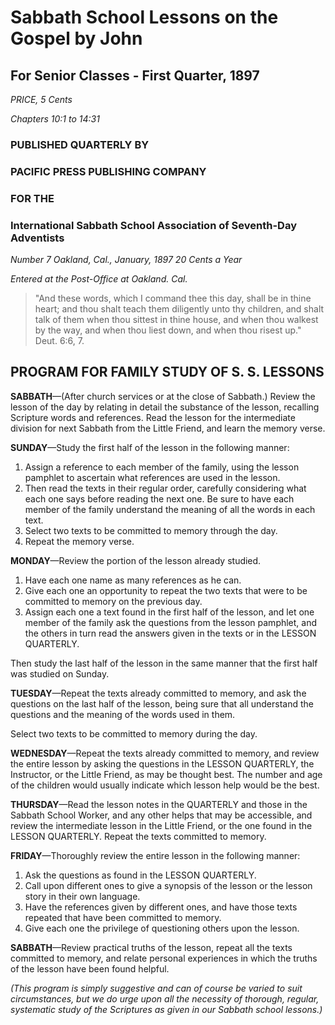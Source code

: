 # Sabbath School Lessons on the Gospel by John

## For Senior Classes - First Quarter, 1897

*PRICE, 5 Cents*

*Chapters 10:1 to 14:31*

### PUBLISHED QUARTERLY BY
### PACIFIC PRESS PUBLISHING COMPANY
### FOR THE
### International Sabbath School Association of Seventh-Day Adventists

*Number 7 Oakland, Cal., January, 1897 20 Cents a Year*

*Entered at the Post-Office at Oakland. Cal.*

> "And these words, which I command thee this day, shall be in thine heart; and thou shalt teach them diligently unto thy children, and shalt talk of them when thou sittest in thine house, and when thou walkest by the way, and when thou liest down, and when thou risest up." Deut. 6:6, 7.

## PROGRAM FOR FAMILY STUDY OF S. S. LESSONS

**SABBATH**—(After church services or at the close of Sabbath.) Review the lesson of the day by relating in detail the substance of the lesson, recalling Scripture words and references. Read the lesson for the intermediate division for next Sabbath from the Little Friend, and learn the memory verse.

**SUNDAY**—Study the first half of the lesson in the following manner:
1. Assign a reference to each member of the family, using the lesson pamphlet to ascertain what references are used in the lesson.
2. Then read the texts in their regular order, carefully considering what each one says before reading the next one. Be sure to have each member of the family understand the meaning of all the words in each text.
3. Select two texts to be committed to memory through the day.
4. Repeat the memory verse.

**MONDAY**—Review the portion of the lesson already studied.
1. Have each one name as many references as he can.
2. Give each one an opportunity to repeat the two texts that were to be committed to memory on the previous day.
3. Assign each one a text found in the first half of the lesson, and let one member of the family ask the questions from the lesson pamphlet, and the others in turn read the answers given in the texts or in the LESSON QUARTERLY.
   
Then study the last half of the lesson in the same manner that the first half was studied on Sunday.

**TUESDAY**—Repeat the texts already committed to memory, and ask the questions on the last half of the lesson, being sure that all understand the questions and the meaning of the words used in them.

Select two texts to be committed to memory during the day.

**WEDNESDAY**—Repeat the texts already committed to memory, and review the entire lesson by asking the questions in the LESSON QUARTERLY, the Instructor, or the Little Friend, as may be thought best. The number and age of the children would usually indicate which lesson help would be the best.

**THURSDAY**—Read the lesson notes in the QUARTERLY and those in the Sabbath School Worker, and any other helps that may be accessible, and review the intermediate lesson in the Little Friend, or the one found in the LESSON QUARTERLY. Repeat the texts committed to memory.

**FRIDAY**—Thoroughly review the entire lesson in the following manner:
1. Ask the questions as found in the LESSON QUARTERLY.
2. Call upon different ones to give a synopsis of the lesson or the lesson story in their own language.
3. Have the references given by different ones, and have those texts repeated that have been committed to memory.
4. Give each one the privilege of questioning others upon the lesson.

**SABBATH**—Review practical truths of the lesson, repeat all the texts committed to memory, and relate personal experiences in which the truths of the lesson have been found helpful.

*(This program is simply suggestive and can of course be varied to suit circumstances, but we do urge upon all the necessity of thorough, regular, systematic study of the Scriptures as given in our Sabbath school lessons.)*